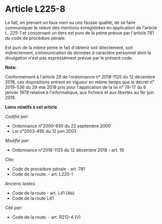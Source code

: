 # Article L225-8

Le fait, en prenant un faux nom ou une fausse qualité, de se faire communiquer le relevé des mentions enregistrées en
application de l'article L. 225-1 et concernant un tiers est puni de la peine prévue par l'article 781 du code de procédure
pénale.

Est puni de la même peine le fait d'obtenir soit directement, soit indirectement, communication de données à caractère
personnel dont la divulgation n'est pas expressément prévue par le présent code.

**Nota:**

Conformément à l'article 29 de l’ordonnance n° 2018-1125 du 12 décembre 2018, ces dispositions entrent en vigueur en même
temps que le décret n° 2019-536 du 29 mai 2019 pris pour l'application de la loi n° 78-17 du 6 janvier 1978 relative à
l'informatique, aux fichiers et aux libertés au 1er juin 2019.

**Liens relatifs à cet article**

_Codifié par_:

  - Ordonnance n°2000-930 du 22 septembre 2000
  - Loi n°2003-495 du 12 juin 2003

_Modifié par_:

  - Ordonnance n°2018-1125 du 12 décembre 2018 - art. 19

_Cite_:

  - Code de procédure pénale - art. 781
  - Code de la route. - art. L225-1

_Anciens textes_:

  - Code de la route - art. L41 (Ab)
  - Code de la route L41

_Cité par_:

  - Code de la route. - art. R212-4 (V)
